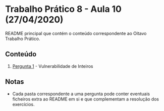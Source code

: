 # Trabalho Prático 8 - Aula 10 (27/04/2020)

README principal que contém o conteúdo correspondente ao Oitavo Trabalho Prático.

## Conteúdo

1. [Pergunta 1](P1%20-%20Vulnerabilidade%20de%20Inteiros) - Vulnerabilidade de Inteiros

<p>

## Notas

- Cada pasta correspondente a uma pergunta pode conter eventuais ficheiros extra ao README em si e que complementam a resolução dos exercícios.
